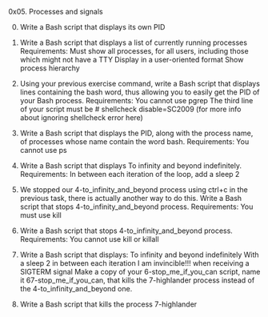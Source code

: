 0x05. Processes and signals

0. Write a Bash script that displays its own PID

1. Write a Bash script that displays a list of currently running processes
Requirements:
Must show all processes, for all users, including those which might not have a TTY
Display in a user-oriented format
Show process hierarchy

2. Using your previous exercise command, write a Bash script that displays lines containing the bash word, thus allowing you to easily get the PID of your Bash process.
Requirements:
You cannot use pgrep
The third line of your script must be # shellcheck disable=SC2009 (for more info about ignoring shellcheck error here)

3. Write a Bash script that displays the PID, along with the process name, of processes whose name contain the word bash.
Requirements:
You cannot use ps

4. Write a Bash script that displays To infinity and beyond indefinitely.
Requirements:
In between each iteration of the loop, add a sleep 2

5. We stopped our 4-to_infinity_and_beyond process using ctrl+c in the previous task, there is actually another way to do this.
Write a Bash script that stops 4-to_infinity_and_beyond process.
Requirements:
You must use kill

6. Write a Bash script that stops 4-to_infinity_and_beyond process.
Requirements:
You cannot use kill or killall

7. Write a Bash script that displays:
To infinity and beyond indefinitely
With a sleep 2 in between each iteration
I am invincible!!! when receiving a SIGTERM signal
Make a copy of your 6-stop_me_if_you_can script, name it 67-stop_me_if_you_can, that kills the 7-highlander process instead of the 4-to_infinity_and_beyond one.

8. Write a Bash script that kills the process 7-highlander  

